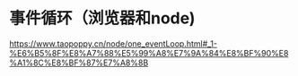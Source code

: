 # 事件循环（浏览器和node)
https://www.taopoppy.cn/node/one_eventLoop.html#_1-%E6%B5%8F%E8%A7%88%E5%99%A8%E7%9A%84%E8%BF%90%E8%A1%8C%E8%BF%87%E7%A8%8B